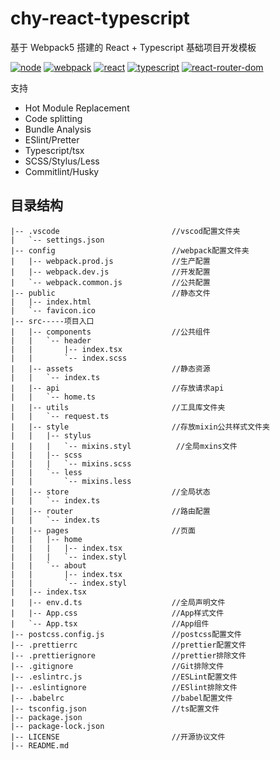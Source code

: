 # chy-react-typescript

基于 Webpack5 搭建的 React + Typescript 基础项目开发模板

[![node](https://img.shields.io/badge/node%40lts-v16-%2343853d)](https://github.com/nodejs/node/blob/master/doc/changelogs/CHANGELOG_V16.md#16.14.0)
[![webpack](https://img.shields.io/badge/webpack-v5-%231a6bac)](https://github.com/webpack/webpack/releases/tag/v5.70.0)
[![react](https://img.shields.io/badge/react-v17-%231a6bac)](https://github.com/facebook/react/releases/tag/v17.0.2)
[![typescript](https://img.shields.io/badge/typescript-v4.6.2-%231a6bac)](https://reactrouter.com/docs/en/v6)
[![react-router-dom](https://img.shields.io/badge/react--router--dom-v6-%231a6bac)](https://reactrouter.com/docs/en/v6)

支持

- Hot Module Replacement
- Code splitting
- Bundle Analysis
- ESlint/Pretter
- Typescript/tsx
- SCSS/Stylus/Less
- Commitlint/Husky

## 目录结构

```tree
|-- .vscode                         //vscod配置文件夹
|   `-- settings.json
|-- config                          //webpack配置文件夹
|   |-- webpack.prod.js             //生产配置
|   |-- webpack.dev.js              //开发配置
|   `-- webpack.common.js           //公共配置
|-- public                          //静态文件
|   |-- index.html
|   `-- favicon.ico
|-- src-----项目入口
|   |-- components                  //公共组件
|   |   `-- header
|   |       |-- index.tsx
|   |       `-- index.scss
|   |-- assets                      //静态资源
|   |   `-- index.ts
|   |-- api                         //存放请求api
|   |   `-- home.ts
|   |-- utils                       //工具库文件夹
|   |   `-- request.ts
|   |-- style                       //存放mixin公共样式文件夹
|   |   |-- stylus
|   |   |   `-- mixins.styl          //全局mxins文件
|   |   |-- scss
|   |   |   `-- mixins.scss
|   |   `-- less
|   |       `-- mixins.less
|   |-- store                       //全局状态
|   |   `-- index.ts
|   |-- router                      //路由配置
|   |   `-- index.ts
|   |-- pages                       //页面
|   |   |-- home
|   |   |   |-- index.tsx
|   |   |   `-- index.styl
|   |   `-- about
|   |       |-- index.tsx
|   |       `-- index.styl
|   |-- index.tsx
|   |-- env.d.ts                    //全局声明文件
|   |-- App.css                     //App样式文件
|   `-- App.tsx                     //App组件
|-- postcss.config.js               //postcss配置文件
|-- .prettierrc                     //prettier配置文件
|-- .prettierignore                 //prettier排除文件
|-- .gitignore                      //Git排除文件
|-- .eslintrc.js                    //ESLint配置文件
|-- .eslintignore                   //ESlint排除文件
|-- .babelrc                        //babel配置文件
|-- tsconfig.json                   //ts配置文件
|-- package.json
|-- package-lock.json
|-- LICENSE                         //开源协议文件
|-- README.md
```
